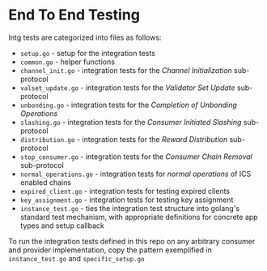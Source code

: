 
# End To End Testing

Intg tests are categorized into files as follows:

- `setup.go` - setup for the integration tests
- `common.go` - helper functions
- `channel_init.go` - integration tests for the _Channel Initialization_ sub-protocol
- `valset_update.go` - integration tests for the _Validator Set Update_ sub-protocol
- `unbonding.go` - integration tests for the _Completion of Unbonding Operations_
- `slashing.go` - integration tests for the _Consumer Initiated Slashing_ sub-protocol
- `distribution.go` - integration tests for the _Reward Distribution_ sub-protocol
- `stop_consumer.go` - integration tests for the _Consumer Chain Removal_ sub-protocol
- `normal_operations.go` - integration tests for _normal operations_ of ICS enabled chains
- `expired_client.go` - integration tests for testing expired clients
- `key_assignment.go` - integration tests for testing key assignment
- `instance_test.go` - ties the integration test structure into golang's standard test mechanism, with appropriate definitions for concrete app types and setup callback

To run the integration tests defined in this repo on any arbitrary consumer and provider implementation, copy the pattern exemplified in `instance_test.go` and `specific_setup.go`
